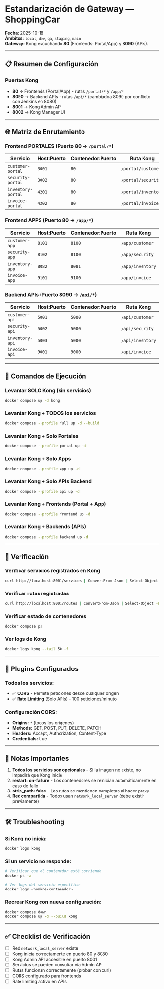 # Estandarización de Gateway — ShoppingCar

**Fecha:** 2025-10-18  
**Ámbitos:** `local`, `dev`, `qa`, `staging`, `main`  
**Gateway:** Kong escuchando **80** (Frontends: Portal/App) y **8090** (APIs).

---

## 📋 Resumen de Configuración

### Puertos Kong

- **80** → Frontends (Portal/App) - rutas `/portal/*` y `/app/*`
- **8090** → Backend APIs - rutas `/api/*` (cambiadoa 8090 por conflicto con Jenkins en 8080)
- **8001** → Kong Admin API
- **8002** → Kong Manager UI

---

## 🌐 Matriz de Enrutamiento

### Frontend PORTALES (Puerto 80 → `/portal/*`)

| Servicio           | Host:Puerto | Contenedor:Puerto | Ruta Kong           | URL Acceso                        |
| ------------------ | ----------- | ----------------- | ------------------- | --------------------------------- |
| `customer-portal`  | `3001`      | `80`              | `/portal/customer`  | http://localhost/portal/customer  |
| `security-portal`  | `3002`      | `80`              | `/portal/security`  | http://localhost/portal/security  |
| `inventory-portal` | `4201`      | `80`              | `/portal/inventory` | http://localhost/portal/inventory |
| `invoice-portal`   | `4202`      | `80`              | `/portal/invoice`   | http://localhost/portal/invoice   |

### Frontend APPS (Puerto 80 → `/app/*`)

| Servicio        | Host:Puerto | Contenedor:Puerto | Ruta Kong        | URL Acceso                     |
| --------------- | ----------- | ----------------- | ---------------- | ------------------------------ |
| `customer-app`  | `8101`      | `8100`            | `/app/customer`  | http://localhost/app/customer  |
| `security-app`  | `8102`      | `8100`            | `/app/security`  | http://localhost/app/security  |
| `inventory-app` | `8082`      | `8081`            | `/app/inventory` | http://localhost/app/inventory |
| `invoice-app`   | `9101`      | `9100`            | `/app/invoice`   | http://localhost/app/invoice   |

### Backend APIs (Puerto 8090 → `/api/*`)

| Servicio        | Host:Puerto | Contenedor:Puerto | Ruta Kong        | URL Acceso                          |
| --------------- | ----------- | ----------------- | ---------------- | ----------------------------------- |
| `customer-api`  | `5001`      | `5000`            | `/api/customer`  | http://localhost:8090/api/customer  |
| `security-api`  | `5002`      | `5000`            | `/api/security`  | http://localhost:8090/api/security  |
| `inventory-api` | `5003`      | `5000`            | `/api/inventory` | http://localhost:8090/api/inventory |
| `invoice-api`   | `9001`      | `9000`            | `/api/invoice`   | http://localhost:8090/api/invoice   |

---

## 🚀 Comandos de Ejecución

### Levantar SOLO Kong (sin servicios)

```bash
docker compose up -d kong
```

### Levantar Kong + TODOS los servicios

```bash
docker compose --profile full up -d --build
```

### Levantar Kong + Solo Portales

```bash
docker compose --profile portal up -d
```

### Levantar Kong + Solo Apps

```bash
docker compose --profile app up -d
```

### Levantar Kong + Solo APIs Backend

```bash
docker compose --profile api up -d
```

### Levantar Kong + Frontends (Portal + App)

```bash
docker compose --profile frontend up -d
```

### Levantar Kong + Backends (APIs)

```bash
docker compose --profile backend up -d
```

---

## 🔧 Verificación

### Verificar servicios registrados en Kong

```bash
curl http://localhost:8001/services | ConvertFrom-Json | Select-Object -ExpandProperty data | Select-Object name, protocol, host, port
```

### Verificar rutas registradas

```bash
curl http://localhost:8001/routes | ConvertFrom-Json | Select-Object -ExpandProperty data | Select-Object name, paths, protocols
```

### Verificar estado de contenedores

```bash
docker compose ps
```

### Ver logs de Kong

```bash
docker logs kong --tail 50 -f
```

---

## 🔐 Plugins Configurados

### Todos los servicios:

- ✅ **CORS** - Permite peticiones desde cualquier origen
- ✅ **Rate Limiting** (Solo APIs) - 100 peticiones/minuto

### Configuración CORS:

- **Origins:** `*` (todos los orígenes)
- **Methods:** GET, POST, PUT, DELETE, PATCH
- **Headers:** Accept, Authorization, Content-Type
- **Credentials:** true

---

## 📝 Notas Importantes

1. **Todos los servicios son opcionales** - Si la imagen no existe, no impedirá que Kong inicie
2. **restart: on-failure** - Los contenedores se reinician automáticamente en caso de fallo
3. **strip_path: false** - Las rutas se mantienen completas al hacer proxy
4. **Red compartida** - Todos usan `network_local_server` (debe existir previamente)

---

## 🛠️ Troubleshooting

### Si Kong no inicia:

```bash
docker logs kong
```

### Si un servicio no responde:

```bash
# Verificar que el contenedor esté corriendo
docker ps -a

# Ver logs del servicio específico
docker logs <nombre-contenedor>
```

### Recrear Kong con nueva configuración:

```bash
docker compose down
docker compose up -d --build kong
```

---

## ✅ Checklist de Verificación

- [ ] Red `network_local_server` existe
- [ ] Kong inicia correctamente en puerto 80 y 8080
- [ ] Kong Admin API accesible en puerto 8001
- [ ] Servicios se pueden consultar vía Admin API
- [ ] Rutas funcionan correctamente (probar con curl)
- [ ] CORS configurado para frontends
- [ ] Rate limiting activo en APIs
